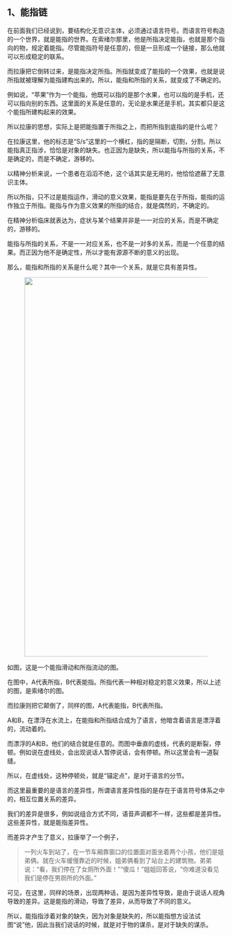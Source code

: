 <h2>1、能指链</h2><p data-pid="rv6dG9KW">在前面我们已经说到，要结构化无意识主体，必须通过语言符号。而语言符号构造的一个世界，就是能指的世界。在索绪尔那里，他是所指决定能指，也就是那个指向的物，规定着能指。尽管能指符号是任意的，但是一旦形成一个链接，那么他就可以形成稳定的联系。</p><p data-pid="Gtd6WuYn">而拉康把它倒转过来，是能指决定所指。所指就变成了能指的一个效果，也就是说所指就被理解为能指建构出来的。所以，能指和所指的关系，就变成了不确定的。</p><p data-pid="vI-Cp00Q">例如说，“苹果”作为一个能指，他既可以指的是那个水果，也可以指的是手机，还可以指向别的东西。这里面的关系是任意的，无论是水果还是手机，其实都只是这个能指所建构起来的效果。</p><p data-pid="_HiXiPEo">所以拉康的思想，实际上是把能指置于所指之上，而把所指到底指的是什么呢？</p><p data-pid="O3a7L2yS">在拉康这里，他的标志是“S/s”这里的一个横杠，指的是隔断，切割，分割。所以能指真正指涉，恰恰是对象的缺失。也正因为是缺失，所以能指与所指的关系，不是确定的，而是不确定，游移的。</p><p data-pid="EjNf39Cu">以精神分析来说，一个患者在滔滔不绝，这个话其实是无用的，他恰恰遮蔽了无意识主体。</p><p data-pid="G3WKLjGI">所以所指，只不过是能指运作，滑动的意义效果，能指是要先在于所指，能指的运作独立于所指。能指与作为意义效果的所指的结合，就是偶然的，不确定的。</p><p data-pid="pt_VHC4D">在精神分析临床就表达为，症状与某个结果并非是一一对应的关系，而是不确定的，游移的。</p><p data-pid="ZbUUY4wb">能指与所指的关系，不是一一对应关系，也不是一对多的关系，而是一个任意的结果。而正因为他不是确定性，所以才能有源源不断的意义的出现。</p><p data-pid="A2MmR_9P">那么，能指和所指的关系是什么呢？其中一个关系，就是它具有差异性。</p><figure data-size="normal"><img src="https://picx.zhimg.com/v2-38b91b969ee828fc5297ade92b8900af_720w.jpg?source=d16d100b" data-caption="" data-size="normal" data-rawwidth="876" data-rawheight="537" class="origin_image zh-lightbox-thumb" width="876" data-original="https://picx.zhimg.com/v2-38b91b969ee828fc5297ade92b8900af_720w.jpg?source=d16d100b"></figure><p data-pid="04eGRv-z">如图，这是一个能指滑动和所指流动的图。</p><p data-pid="tDrjwlI3">在图中，A代表所指，B代表能指。所指代表一种相对稳定的意义效果，所以上述的图，是索绪尔的图。</p><p data-pid="X81BfbCz">而拉康则把它颠倒了，同样的图，A代表能指，B代表所指。</p><p data-pid="P9yu_XtN">A和B，在漂浮在水流上，在能指和所指结合成为了语言，他暗含着语言是漂浮着的，流动着的。</p><p data-pid="qrkH-vM6">而漂浮的A和B，他们的结合就是任意的。而图中垂直的虚线，代表的是断裂，停顿。例如说在虚线处，会出现说话人暂停说话，会有停顿。所以这里会有一道裂缝。</p><p data-pid="LIQpn7_9">所以，在虚线处，这种停顿处，就是“锚定点”，是对于语言的分节。</p><p data-pid="O2GcmeOe">而这里最重要的是语言的差异性，所谓语言差异性指的是存在于语言符号体系之中的，相互位置关系的差异。</p><p data-pid="ITkVZBOw">我们的差异是很多，例如说组合方式不同，语音声调都不一样，这些都是差异性。这些差异性，就是能指差异性。</p><p data-pid="H-yECUYX">而差异才产生了意义，拉康举了一个例子，</p><blockquote data-pid="sOCOEHe1">一列火车到站了，在一节车厢靠窗口的位置面对面坐着两个小孩，他们是姐弟俩。就在火车缓慢靠近的时候，姐弟俩看到了站台上的建筑物。弟弟说：“看，我们停在了女厕所外面！”“傻瓜！”姐姐回答说，“你难道没看见我们是停在男厕所的外面。”</blockquote><p data-pid="VjbI2Pr3">可见，在这里，同样的场景，出现两种话，是因为差异性导致，是由于说话人视角导致的差异。这是能指的滑动，导致了差异，从而导致了不同的意义。</p><p data-pid="qBA5j8CV">所以，能指指涉着对象的缺失，因为对象是缺失的，所以能指想方设法试图“说”他，因此当我们说话的时候，就是对于物的谋杀，是对于缺失的谋杀。</p><p></p><p></p><p></p><p></p><p></p>